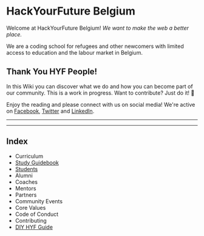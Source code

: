# HackYourFuture Belgium

Welcome at HackYourFuture Belgium!
*We want to make the web a better place.*

We are a coding school for refugees and other newcomers with limited access to education and the labour market in Belgium.


## Thank You HYF People!

In this Wiki you can discover what we do and how you can become part of our community. This is a work in progress. Want to contribute? Just do it! :muscle:

Enjoy the reading and please connect with us on social media! We're active on [Facebook](https://https://www.facebook.com/HackYFutureBE/), [Twitter](https://twitter.com/HackYFutureBE) and [LinkedIn](https://www.linkedin.com/company/hackyourfuture-belgium/).

---
---

## Index
* Curriculum
* [Study Guidebook](https://study.hackyourfuture.be/)
* [Students](https://home.hackyourfuture.be/students)
* Alumni
* Coaches
* Mentors
* Partners
* Community Events
* Core Values
* Code of Conduct
* Contributing
* [DIY HYF Guide](https://diy.hackyourfuture.be/)

